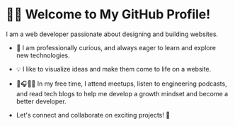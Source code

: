 # 👨‍💻 Welcome to My GitHub Profile!

I am a web developer passionate about designing and building websites.

- 🤗 I am professionally curious, and always eager to learn and explore new technologies.
- 💡 I like to visualize ideas and make them come to life on a website.
- 👯🎧👨‍💻 In my free time, I attend meetups, listen to engineering podcasts,
   and read tech blogs to help me develop a growth mindset and become a better developer.

- Let's connect and collaborate on exciting projects! 🚀

